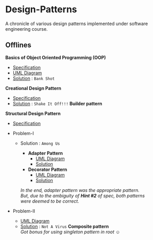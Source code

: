 # Design-Patterns
A chronicle of various design patterns implemented under software engineering course.

## Offlines
 **Basics of Object Oriented Programming (OOP)** 
 - [Specification](/Offlines/Offline_1/Offline1_OOP.pdf)
 - [UML Diagram](/Offlines/Offline_1/Banking%20System/2005020.pdf)
 - [Solution](/Offlines/Offline_1/Bank%20Shot/) : `Bank Shot`

 **Creational Design Pattern**
 - [Specification](/Offlines/Offline_2/CSE308Offline2.pdf)
 - [Solution](/Offlines/Offline_2/Shake%20It%20Off!!!/) : `Shake It Off!!!` **Builder pattern**

 **Structural Design Pattern**
 - [Specification](/Offlines/Offline_3/CSE308_Structural_Design_Pattern.pdf)
 - Problem-I
	- Solution : `Among Us`
		- **Adapter Pattern**
			- [UML Diagram](/Offlines/Offline_3/Among%20Us%20Adapter/Among%20Us%20Adapter.pdf)
			- [Solution](/Offlines/Offline_3/Among%20Us%20Adapter/)
		- **Decorator Pattern**
			- [UML Diagram](/Offlines/Offline_3/Among%20Us%20Decorator/Among%20Us%20Decorator.pdf)
			- [Solution](/Offlines/Offline_3/Among%20Us%20Decorator/)
		
		*In the end, adapter pattern was the appropriate pattern.\
		But, due to the ambiguity of __Hint #2__ of spec, both patterns\
		were deemed to be correct.*
			
 - Problem-II
	- [UML Diagram](/Offlines/Offline_3/Not%20A%20Virus/Not%20A%20Virus.pdf)
	- [Solution](/Offlines/Offline_3/Not%20A%20Virus/) : `Not A Virus` **Composite pattern**\
	*Got bonus for using singleton pattern in root :relaxed:*